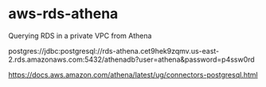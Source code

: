 # aws-rds-athena

Querying RDS in a private VPC from Athena


postgres://jdbc:postgresql://rds-athena.cet9hek9zqmv.us-east-2.rds.amazonaws.com:5432/athenadb?user=athena&password=p4ssw0rd

https://docs.aws.amazon.com/athena/latest/ug/connectors-postgresql.html
